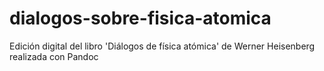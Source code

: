 # dialogos-sobre-fisica-atomica
Edición digital del libro 'Diálogos de física atómica' de Werner Heisenberg realizada con Pandoc
